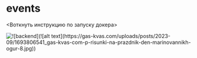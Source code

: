 # events


<Воткнуть инструкцию по запуску докера>

![!\[backend\](!\[alt text\](https://gas-kvas.com/uploads/posts/2023-09/1693806541_gas-kvas-com-p-risunki-na-prazdnik-den-marinovannikh-ogur-8.jpg))](https://gas-kvas.com/uploads/posts/2023-09/1693806541_gas-kvas-com-p-risunki-na-prazdnik-den-marinovannikh-ogur-8.jpg)